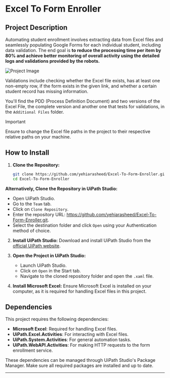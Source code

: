 # Excel To Form Enroller

## Project Description

Automating student enrollment involves extracting data from Excel files and seamlessly populating Google Forms for each individual student, including data validation. The end goal is **to reduce the processing time per item by 80% and achieve better monitoring of overall activity using the detailed logs and validations provided by the robots.**

![Project Image](https://github.com/yehiarasheed/Excel-To-Form-Enroller/assets/157399068/4598b44e-b21d-4d4e-9004-efa68fad739c)

Validations include checking whether the Excel file exists, has at least one non-empty row, if the form exists in the given link, and whether a certain student record has missing information.

You'll find the PDD (Process Definition Document) and two versions of the Excel File, the complete version and another one that tests for validations, in the `Additional Files` folder.

> [!IMPORTANT]
> Ensure to change the Excel file paths in the project to their respective relative paths on your machine.

## How to Install

1. **Clone the Repository:**
   ```bash
   git clone https://github.com/yehiarasheed/Excel-To-Form-Enroller.git
   cd Excel-To-Form-Enroller
   ```
 **Alternatively, Clone the Repository in UiPath Studio:**
   - Open UiPath Studio.
   - Go to the `Team` tab.
   - Click on `Clone Repository`.
   - Enter the repository URL: https://github.com/yehiarasheed/Excel-To-Form-Enroller.git.
   - Select the destination folder and click `Open` using your Authentication method of choice.

2. **Install UiPath Studio:**
   Download and install UiPath Studio from the [official UiPath website](https://www.uipath.com).

3. **Open the Project in UiPath Studio:**
   - Launch UiPath Studio.
   - Click on `Open` in the Start tab.
   - Navigate to the cloned repository folder and open the `.xaml` file.
4. **Install Microsoft Excel:**
   Ensure Microsoft Excel is installed on your computer, as it is required for handling Excel files in this project.

## Dependencies

This project requires the following dependencies:

- **Microsoft Excel**: Required for handling Excel files.
- **UiPath.Excel.Activities**: For interacting with Excel files.
- **UiPath.System.Activities**: For general automation tasks.
- **UiPath.WebAPI.Activities**: For making HTTP requests to the form enrollment service.

These dependencies can be managed through UiPath Studio's Package Manager. Make sure all required packages are installed and up to date.

---
